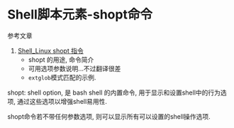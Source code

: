 # Shell脚本元素-shopt命令

参考文章

1. [Shell_Linux shopt 指令](https://blog.csdn.net/u010003835/article/details/80760946)
    - shopt 的用途, 命令简介
    - 可用选项参数说明...不过翻译很差
    - `extglob`模式匹配的示例.

shopt: shell option, 是 bash shell 的内置命令, 用于显示和设置shell中的行为选项, 通过这些选项以增强shell易用性. 

shopt命令若不带任何参数选项, 则可以显示所有可以设置的shell操作选项.

